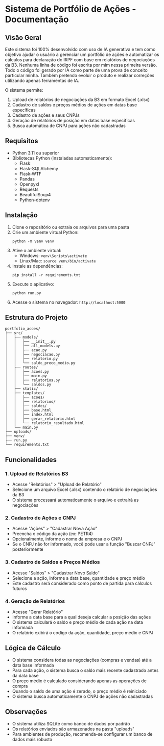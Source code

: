 # Sistema de Portfólio de Ações - Documentação

## Visão Geral

Este sistema foi 100% desenvolvido com uso de IA generativa e tem como objetivo ajudar o usuário a gerenciar um portfólio de ações e automatizar os cálculos para declaração do IRPF com base em relatórios de negociações da B3.
Nenhuma linha de código foi escrita por mim nessa primeira versão. Todo o código foi gerado por IA como parte de uma prova de conceito particular minha. 
Também pretendo evoluir o produto e realizar correções utilizando apenas ferramentas de IA. 

O sistema permite:

1. Upload de relatórios de negociações da B3 em formato Excel (.xlsx)
2. Cadastro de saldos e preços médios de ações em datas base específicas
3. Cadastro de ações e seus CNPJs
4. Geração de relatórios de posição em datas base específicas
5. Busca automática de CNPJ para ações não cadastradas

## Requisitos

- Python 3.11 ou superior
- Bibliotecas Python (instaladas automaticamente):
  - Flask
  - Flask-SQLAlchemy
  - Flask-WTF
  - Pandas
  - Openpyxl
  - Requests
  - BeautifulSoup4
  - Python-dotenv

## Instalação

1. Clone o repositório ou extraia os arquivos para uma pasta
2. Crie um ambiente virtual Python:
   ```
   python -m venv venv
   ```
3. Ative o ambiente virtual:
   - Windows: `venv\Scripts\activate`
   - Linux/Mac: `source venv/bin/activate`
4. Instale as dependências:
   ```
   pip install -r requirements.txt
   ```
5. Execute o aplicativo:
   ```
   python run.py
   ```
6. Acesse o sistema no navegador: `http://localhost:5000`

## Estrutura do Projeto

```
portfolio_acoes/
├── src/
│   ├── models/
│   │   ├── __init__.py
│   │   ├── all_models.py
│   │   ├── acao.py
│   │   ├── negociacao.py
│   │   ├── relatorio.py
│   │   └── saldo_preco_medio.py
│   ├── routes/
│   │   ├── acoes.py
│   │   ├── main.py
│   │   ├── relatorios.py
│   │   └── saldos.py
│   ├── static/
│   ├── templates/
│   │   ├── acoes/
│   │   ├── relatorios/
│   │   ├── saldos/
│   │   ├── base.html
│   │   ├── index.html
│   │   ├── gerar_relatorio.html
│   │   └── relatorio_resultado.html
│   └── main.py
├── uploads/
├── venv/
├── run.py
└── requirements.txt
```

## Funcionalidades

### 1. Upload de Relatórios B3

- Acesse "Relatórios" > "Upload de Relatório"
- Selecione um arquivo Excel (.xlsx) contendo o relatório de negociações da B3
- O sistema processará automaticamente o arquivo e extrairá as negociações

### 2. Cadastro de Ações e CNPJ

- Acesse "Ações" > "Cadastrar Nova Ação"
- Preencha o código da ação (ex: PETR4)
- Opcionalmente, informe o nome da empresa e o CNPJ
- Se o CNPJ não for informado, você pode usar a função "Buscar CNPJ" posteriormente

### 3. Cadastro de Saldos e Preços Médios

- Acesse "Saldos" > "Cadastrar Novo Saldo"
- Selecione a ação, informe a data base, quantidade e preço médio
- Este cadastro será considerado como ponto de partida para cálculos futuros

### 4. Geração de Relatórios

- Acesse "Gerar Relatório"
- Informe a data base para a qual deseja calcular a posição das ações
- O sistema calculará o saldo e preço médio de cada ação na data informada
- O relatório exibirá o código da ação, quantidade, preço médio e CNPJ

## Lógica de Cálculo

- O sistema considera todas as negociações (compras e vendas) até a data base informada
- Para cada ação, o sistema busca o saldo mais recente cadastrado antes da data base
- O preço médio é calculado considerando apenas as operações de compra
- Quando o saldo de uma ação é zerado, o preço médio é reiniciado
- O sistema busca automaticamente o CNPJ de ações não cadastradas

## Observações

- O sistema utiliza SQLite como banco de dados por padrão
- Os relatórios enviados são armazenados na pasta "uploads"
- Para ambientes de produção, recomenda-se configurar um banco de dados mais robusto
